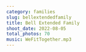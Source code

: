 ```yaml
---
category: families
slug: bellextendedfamily
title: Bell Extended Family
shoot_date: 2022-08-05
total_photos: 70
music: WeFitTogether.mp3
---
```


